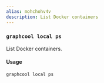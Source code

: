 ```yaml
---
alias: mohchohv4v 
description: List Docker containers
---
```


### `graphcool local ps`

List Docker containers.

#### Usage 

```sh
graphcool local ps
```
